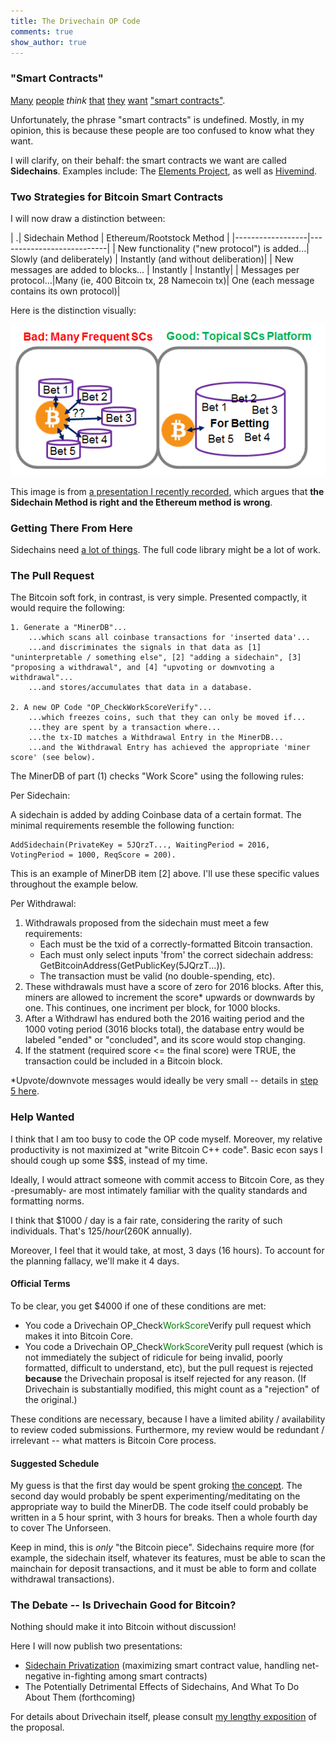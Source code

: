 ```yaml
---
title: The Drivechain OP Code
comments: true
show_author: true
---
```



### "Smart Contracts"

[Many](http://www.coindesk.com/smart-contract-1-million-bitcoin-rootstock/) [people](http://counterparty.io/news/proposal-for-ethereum-smart-contracts-on-counterparty-mainnet/) *think* [that](http://www.coindesk.com/turing-complete-smart-contracts/) [they](https://www.cryptocoinsnews.com/smart-contracts-future-blockchain/) [want](https://www.youtube.com/watch?v=d0hxWC7sP2k&feature=youtu.be&t=1h8m30s) ["smart contracts"](http://motherboard.vice.com/read/smart-contracts-sound-boring-but-theyre-more-disruptive-than-bitcoin).

Unfortunately, the phrase "smart contracts" is undefined. Mostly, in my opinion, this is because these people are too confused to know what they want.

I will clarify, on their behalf: the smart contracts we want are called **Sidechains**. Examples include: The [Elements Project](https://elementsproject.org/elements/), as well as [Hivemind](http://bitcoinhivemind.com/).


### Two Strategies for Bitcoin Smart Contracts

I will now draw a distinction between:

| .| Sidechain Method | Ethereum/Rootstock Method |
|------------------|---------------------------|
| New functionality ("new protocol") is added...| Slowly (and deliberately) | Instantly (and without deliberation)|
| New messages are added to blocks... | Instantly | Instantly|
| Messages per protocol...|Many (ie, 400 Bitcoin tx, 28 Namecoin tx)| One (each message contains its own protocol)|


Here is the distinction visually:

![two-sc-methods](/images/two-sc-methods.png)

This image is from [a presentation I recently recorded](https://www.youtube.com/watch?v=xGu0o8HH10U&list=PLw8-6ARlyVciMH79ZyLOpImsMug3LgNc4&index=1), which argues that **the Sidechain Method is right and the Ethereum method is wrong**.


### Getting There From Here 



Sidechains need [a lot of things](http://www.truthcoin.info/blog/drivechain/). The full code library might be a lot of work.


### The Pull Request

The Bitcoin soft fork, in contrast, is very simple. Presented compactly, it would require the following:

	1. Generate a "MinerDB"...
    	...which scans all coinbase transactions for 'inserted data'...
    	...and discriminates the signals in that data as [1] "uninterpretable / something else", [2] "adding a sidechain", [3] "proposing a withdrawal", and [4] "upvoting or downvoting a withdrawal"...
		...and stores/accumulates that data in a database.

	2. A new OP Code "OP_CheckWorkScoreVerify"...
    	...which freezes coins, such that they can only be moved if...
    	...they are spent by a transaction where...
		...the tx-ID matches a Withdrawal Entry in the MinerDB...
     	...and the Withdrawal Entry has achieved the appropriate 'miner score' (see below).
		

The MinerDB of part (1) checks "Work Score" using the following rules:

Per Sidechain:

A sidechain is added by adding Coinbase data of a certain format. The minimal requirements resemble the following function:

    AddSidechain(PrivateKey = 5JQrzT..., WaitingPeriod = 2016, VotingPeriod = 1000, ReqScore = 200).
	
This is an example of MinerDB item [2] above. I'll use these specific values throughout the example below.

Per Withdrawal:

1. Withdrawals proposed from the sidechain must meet a few requirements:
	* Each must be the txid of a correctly-formatted Bitcoin transaction.
	* Each must only select inputs 'from' the correct sidechain address: GetBitcoinAddress(GetPublicKey(5JQrzT...)).
	* The transaction must be valid (no double-spending, etc).
2. These withdrawals must have a score of zero for 2016 blocks. After this, miners are allowed to increment the score\* upwards or downwards by one. This continues, one incriment per block, for 1000 blocks.
3. After a Withdrawl has endured both the 2016 waiting period and the 1000 voting period (3016 blocks total), the database entry would be labeled "ended" or "concluded", and its score would stop changing.
4. If the statment (required score <= the final score) were TRUE, the transaction could be included in a Bitcoin block.

\*Upvote/downvote messages would ideally be very small -- details in [step 5 here](http://www.truthcoin.info/blog/drivechain/#process-side-to-main-transfers).
		
### Help Wanted

I think that I am too busy to code the OP code myself. Moreover, my relative productivity is not maximized at "write Bitcoin C++ code". Basic econ says I should cough up some $$$, instead of my time.

Ideally, I would attract someone with commit access to Bitcoin Core, as they -presumably- are most intimately familiar with the quality standards and formatting norms.

I think that $1000 / day is a fair rate, considering the rarity of such individuals. That's $125/hour ($260K annually).

Moreover, I feel that it would take, at most, 3 days (16 hours). To account for the planning fallacy, we'll make it 4 days.

#### Official Terms

To be clear, you get $4000 if one of these conditions are met:

* You code a Drivechain OP_Check<font color="green">WorkScore</font>Verify pull request which makes it into Bitcoin Core.
* You code a Drivechain OP_Check<font color="green">WorkScore</font>Verity pull request (which is not immediately the subject of ridicule for being invalid, poorly formatted, difficult to understand, etc), but the pull request is rejected **because** the Drivechain proposal is itself rejected for any reason. (If Drivechain is substantially modified, this might count as a "rejection" of the original.)

These conditions are necessary, because I have a limited ability / availability to review coded submissions. Furthermore, my review would be redundant / irrelevant -- what matters is Bitcoin Core process.

#### Suggested Schedule

My guess is that the first day would be spent groking [the concept](http://www.truthcoin.info/blog/drivechain/). The second day would probably be spent experimenting/meditating on the appropriate way to build the MinerDB. The code itself could probably be written in a 5 hour sprint, with 3 hours for breaks. Then a whole fourth day to cover The Unforseen.

Keep in mind, this is *only* "the Bitcoin piece". Sidechains require more (for example, the sidechain itself, whatever its features, must be able to scan the mainchain for deposit transactions, and it must be able to form and collate withdrawal transactions).

### The Debate -- Is Drivechain Good for Bitcoin?

Nothing should make it into Bitcoin without discussion!

Here I will now publish two presentations:

* [Sidechain Privatization](https://www.youtube.com/watch?v=xGu0o8HH10U&list=PLw8-6ARlyVciMH79ZyLOpImsMug3LgNc4&index=1) (maximizing smart contract value, handling net-negative in-fighting among smart contracts)
* The Potentially Detrimental Effects of Sidechains, And What To Do About Them (forthcoming)

For details about Drivechain itself, please consult [my lengthy exposition](http://www.truthcoin.info/blog/drivechain/) of the proposal.